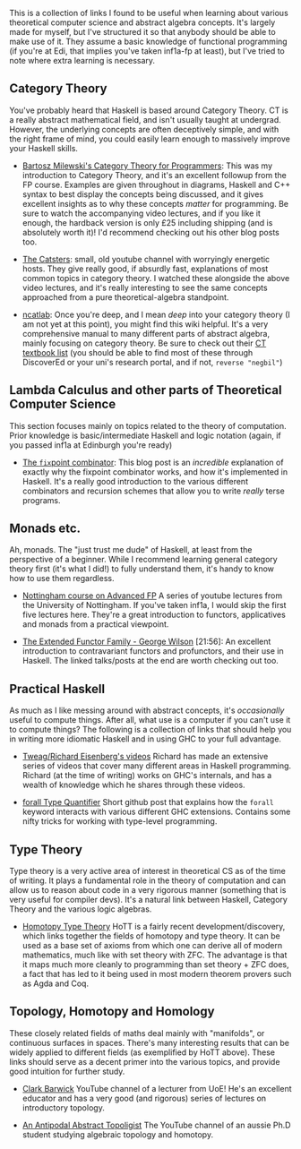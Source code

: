 This is a collection of links I found to be useful
when learning about various
theoretical computer science and
abstract algebra concepts.
It's largely made for myself,
but I've structured it so that anybody should be able to make use of it.
They assume a basic knowledge of functional programming
(if you're at Edi, that implies you've taken inf1a-fp at least),
but I've tried to note where extra learning is necessary.

## Category Theory
You've probably heard that Haskell is based around Category Theory.
CT is a really abstract mathematical field,
and isn't usually taught at undergrad.
However, the underlying concepts are often deceptively simple,
and with the right frame of mind,
you could easily learn enough to massively improve your Haskell skills.

- [Bartosz Milewski's Category Theory for Programmers](https://bartoszmilewski.com/2014/10/28/category-theory-for-programmers-the-preface/):
This was my introduction to Category Theory,
and it's an excellent followup from the FP course.
Examples are given throughout in diagrams, Haskell and C++ syntax
to best display the concepts being discussed,
and it gives excellent insights as to
why these concepts *matter* for programming.
Be sure to watch the accompanying video lectures,
and if you like it enough,
the hardback version is only £25 including shipping
(and is absolutely worth it)!
I'd recommend checking out his other blog posts too.

- [The Catsters](https://www.youtube.com/user/TheCatsters):
small, old youtube channel with worryingly energetic hosts.
They give really good, if absurdly fast,
explanations of most common topics in category theory.
I watched these alongside the above video lectures,
and it's really interesting to see the same concepts
approached from a pure theoretical-algebra standpoint.

- [ncatlab](https://ncatlab.org/nlab/show/HomePage):
Once you're deep, and I mean *deep*
into your category theory
(I am not yet at this point),
you might find this wiki helpful.
It's a very comprehensive manual to
many different parts of abstract algebra,
mainly focusing on category theory.
Be sure to check out their
[CT textbook list](https://ncatlab.org/nlab/show/category+theory#TextBooks)
(you should be able to find most of these through DiscoverEd
or your uni's research portal,
and if not, `reverse "negbil"`)

## Lambda Calculus and other parts of Theoretical Computer Science
This section focuses mainly on topics related to the theory of computation.
Prior knowledge is basic/intermediate Haskell and logic notation
(again, if you passed inf1a at Edinburgh you're ready)

- [The `fix`point combinator](https://rebeccaskinner.net/posts/2021-06-09-getting-to-the-fixed-point.html):
This blog post is an *incredible* explanation of
exactly why the fixpoint combinator works,
and how it's implemented in Haskell.
It's a really good introduction to
the various different combinators and recursion schemes
that allow you to write *really* terse programs.

## Monads etc.
Ah, monads.
The "just trust me dude" of Haskell,
at least from the perspective of a beginner.
While I recommend learning general category theory first
(it's what I did!)
to fully understand them,
it's handy to know how to use them regardless.

- [Nottingham course on Advanced FP](https://www.youtube.com/watch?v=2u0T7z6O9jM&list=PLF1Z-APd9zK5uFc8FKr_di9bfsYv8-lbc)
A series of youtube lectures from the University of Nottingham.
If you've taken inf1a, I would skip the first five lectures here.
They're a great introduction to functors, applicatives and monads
from a practical viewpoint.

- [The Extended Functor Family - George Wilson](https://www.youtube.com/watch?v=JZPXzJ5tp9w) [21:56]:
An excellent introduction to contravariant functors and profunctors,
and their use in Haskell.
The linked talks/posts at the end are worth checking out too.


## Practical Haskell
As much as I like messing around with abstract concepts,
it's *occasionally* useful to compute things.
After all, what use is a computer if you can't use it to compute things?
The following is a collection of links
that should help you in writing more idiomatic Haskell
and in using GHC to your full advantage.

- [Tweag/Richard Eisenberg's videos](https://www.youtube.com/channel/UCI1Z201n-8OelkSg0DVOsng)
Richard has made an extensive series of videos
that cover many different areas in Haskell programming.
Richard (at the time of writing) works on GHC's internals,
and has a wealth of knowledge
which he shares through these videos.

- [forall Type Quantifier](https://github.com/wasp-lang/haskell-handbook/blob/master/forall.md)
Short github post that explains how the `forall` keyword
interacts with various different GHC extensions.
Contains some nifty tricks for
working with type-level programming.


## Type Theory
Type theory is a very active area of interest
in theoretical CS as of the time of writing.
It plays a fundamental role in the theory of computation
and can allow us to reason about code
in a very rigorous manner
(something that is very useful for compiler devs).
It's a natural link between Haskell,
Category Theory and the various logic algebras.

- [Homotopy Type Theory](https://homotopytypetheory.org/book/)
HoTT is a fairly recent development/discovery,
which links together the fields of homotopy and type theory.
It can be used as a base set of axioms
from which one can derive all of modern mathematics,
much like with set theory with ZFC.
The advantage is that it maps much more cleanly
to programming than set theory + ZFC does,
a fact that has led to it being used in
most modern theorem provers such as Agda and Coq.


## Topology, Homotopy and Homology
These closely related fields of maths
deal mainly with "manifolds",
or continuous surfaces in spaces.
There's many interesting results
that can be widely applied to different fields
(as exemplified by HoTT above).
These links should serve as a decent primer
into the various topics,
and provide good intuition for further study.

- [Clark Barwick](https://www.youtube.com/user/clarkbarwick)
YouTube channel of a lecturer from UoE!
He's an excellent educator
and has a very good (and rigorous)
series of lectures on introductory topology.

- [An Antipodal Abstract Topoligist](https://www.youtube.com/channel/UClI8OrDeDbsSgbYuZoZYLjw)
The YouTube channel of an aussie Ph.D student
studying algebraic topology and homotopy.
